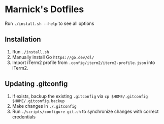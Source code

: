 # Marnick's Dotfiles

Run `./install.sh --help` to see all options

## Installation

1. Run `./install.sh`
1. Manually install Go `https://go.dev/dl/`
1. Import iTerm2 profile from `.config/iterm2/iterm2-profile.json` into iTerm2. 

## Updating .gitconfig

1. If exists, backup the existing `.gitconfig` via `cp $HOME/.gitconfig
   $HOME/.gitconfig.backup`
1. Make changes in `./.gitconfig`
1. Run `./scripts/configure-git.sh` to synchronize changes with correct credentials
